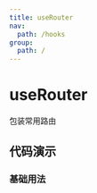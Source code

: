 ```yaml
---
title: useRouter
nav:
  path: /hooks
group:
  path: /
---
```


# useRouter

包装常用路由

## 代码演示

### 基础用法
